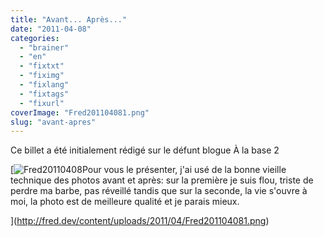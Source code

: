 ```yaml
---
title: "Avant... Après..."
date: "2011-04-08"
categories: 
  - "brainer"
  - "en"
  - "fixtxt"
  - "fiximg"
  - "fixlang"
  - "fixtags"
  - "fixurl"
coverImage: "Fred201104081.png"
slug: "avant-apres"
---
```


Ce billet a été initialement rédigé sur le défunt blogue À la base 2

[![](images/Fred201104081.png "Fred20110408")Pour vous le présenter, j'ai usé de la bonne vieille technique des photos avant et après: sur la première je suis flou, triste de perdre ma barbe, pas réveillé tandis que sur la seconde, la vie s'ouvre à moi, la photo est de meilleure qualité et je parais mieux.

](http://fred.dev/content/uploads/2011/04/Fred201104081.png)

